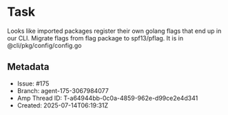 # Task

Looks like imported packages register their own golang flags that end up in our CLI. Migrate flags from flag package to spf13/pflag. It is in @cli/pkg/config/config.go

## Metadata

- Issue: #175
- Branch: agent-175-3067984077
- Amp Thread ID: T-a64944bb-0c0a-4859-962e-d99ce2e4d341
- Created: 2025-07-14T06:19:31Z
